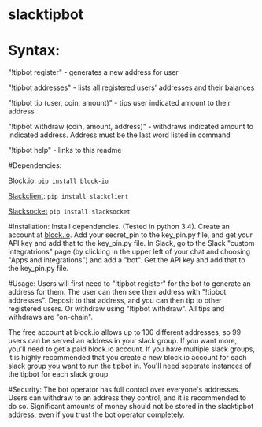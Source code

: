 # slacktipbot

# Syntax:

"!tipbot register" - generates a new address for user

"!tipbot addresses" - lists all registered users' addresses and their balances

"!tipbot tip (user, coin, amount)" - tips user indicated amount to their address

"!tipbot withdraw (coin, amount, address)" - withdraws indicated amount to indicated address.  Address must be the last word listed in command

"!tipbot help" - links to this readme

#Dependencies:

[Block.io](https://github.com/BlockIo/block_io-python/blob/master/README.md):
`pip install block-io`

[Slackclient](https://github.com/slackhq/python-slackclient):
`pip install slackclient`

[Slacksocket](https://github.com/vektorlab/slacksocket)
`pip install slacksocket`

#Installation:
Install dependencies.  (Tested in python 3.4).  Create an account at [block.io](https://block.io/).  Add your secret_pin to the key_pin.py file, and get your API key and add that to the key_pin.py file.  In Slack, go to the Slack "custom integratrions" page (by clicking in the upper left of your chat and choosing "Apps and integrations") and add a "bot".  Get the API key and add that to the key_pin.py file.

#Usage:
Users will first need to "!tipbot register" for the bot to generate an address for them.  The user can then see their address with "!tipbot addresses".  Deposit to that address, and you can then tip to other registered users.  Or withdraw using "!tipbot withdraw".  All tips and withdraws are "on-chain".

The free account at block.io allows up to 100 different addresses, so 99 users can be served an address in your slack group.  If you want more, you'll need to get a paid block.io account.  If you have multiple slack groups, it is highly recommended that you create a new block.io account for each slack group you want to run the tipbot in.  You'll need seperate instances of the tipbot for each slack group.

#Security:
The bot operator has full control over everyone's addresses.  Users can withdraw to an address they control, and it is recommended to do so.  Significant amounts of money should not be stored in the slacktipbot address, even if you trust the bot operator completely.
